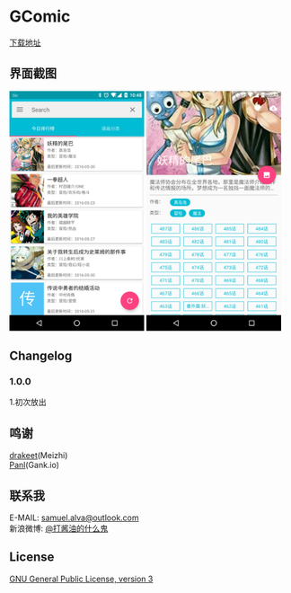 # GComic

[下载地址](	http://fir.im/GComic)

## 界面截图
<img src="/screenshots/Screenshot_0.png" width="240" height="427" /> <img src="/screenshots/Screenshot_1.png" width="240" height="427" />

## Changelog
### 1.0.0
1.初次放出

## 鸣谢
[drakeet](https://github.com/drakeet)(Meizhi)  
[Panl](https://github.com/Panl)(Gank.io)

## 联系我
E-MAIL: samuel.alva@outlook.com  
新浪微博: [@打酱油的什么鬼](http://weibo.com/234394146)

## License
[GNU General Public License, version 3](LICENSE)